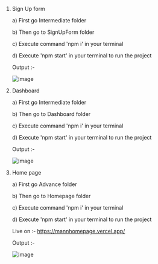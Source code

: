 1) Sign Up form
   
    a) First go Intermediate folder 

    b) Then go to SignUpForm folder

    c) Execute command 'npm i' in your terminal

    d) Execute 'npm start' in your terminal to run the project 

    Output :- 

     ![image](https://github.com/user-attachments/assets/90b76799-b80c-436e-91b9-4e321142c381)



2) Dashboard
   
    a) First go Intermediate folder 

    b) Then go to Dashboard folder

    c) Execute command 'npm i' in your terminal

    d) Execute 'npm start' in your terminal to run the project

    Output :- 
 
      ![image](https://github.com/user-attachments/assets/758cf404-c3d7-4dab-86fe-69fd45f0837a)

3) Home page

    a) First go Advance folder 

    b) Then go to Homepage folder

    c) Execute command 'npm i' in your terminal

    d) Execute 'npm start' in your terminal to run the project

    Live on :- https://mannhomepage.vercel.app/

    Output :- 
 
      ![image](https://github.com/user-attachments/assets/0cb97314-d91a-4c69-97db-37006e03aacc)


